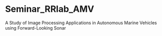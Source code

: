 # Seminar_RRlab_AMV
A Study of Image Processing Applications in Autonomous Marine Vehicles using Forward-Looking Sonar
